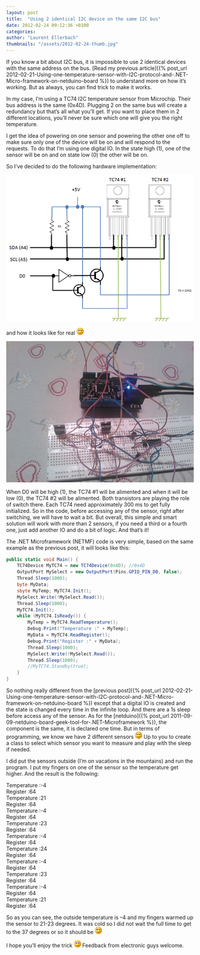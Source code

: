 ```yaml
---
layout: post
title:  "Using 2 identical I2C device on the same I2C bus"
date: 2012-02-24 09:12:36 +0100
categories: 
author: "Laurent Ellerbach"
thumbnails: "/assets/2012-02-24-thumb.jpg"
---
```

If you know a bit about I2C bus, it is impossible to use 2 identical devices with the same address on the bus. [Read my previous article]({% post_url 2012-02-21-Using-one-temperature-sensor-with-I2C-protocol-and-.NET-Micro-framework-on-netduino-board %}) to understand more on how it’s working. But as always, you can find trick to make it works.

In my case, I’m using a TC74 I2C temperature sensor from Microchip. Their bus address is the same (0x4D). Plugging 2 on the same bus will create a redundancy but that’s all what you’ll get. If you want to place them in 2 different locations, you’ll never be sure which one will give you the right temperature. 

I get the idea of powering on one sensor and powering the other one off to make sure only one of the device will be on and will respond to the requests. To do that I’m using one digital IO. In the state high (1), one of the sensor will be on and on state low (0) the other will be on. 

So I’ve decided to do the following hardware implementation:

![image](/assets/4505.image_2.png)

and how it looks like for real ![Sourire](/assets/4401.wlEmoticon-smile_2.png)

![WP_000164](/assets/4380.WP_000164_2.jpg)

When D0 will be high (1), the TC74 #1 will be alimented and when it will be low (0), the TC74 #2 will be alimented. Both transistors are playing the role of switch there. Each TC74 need approximately 300 ms to get fully initialized. So in the code, before accessing any of the sensor, right after switching, we will have to wait a bit. But overall, this simple and smart solution will work with more than 2 sensors, if you need a third or a fourth one, just add another IO and do a bit of logic. And that’s it!

The .NET Microframework (NETMF) code is very simple, based on the same example as the previous post, it will looks like this:


```csharp
public static void Main() { 
    TC74Device MyTC74 = new TC74Device(0x4D); //0x4D 
    OutputPort MySelect = new OutputPort(Pins.GPIO_PIN_D0, false); 
    Thread.Sleep(1000); 
    byte MyData; 
    sbyte MyTemp; MyTC74.Init(); 
    MySelect.Write(!MySelect.Read()); 
    Thread.Sleep(1000); 
    MyTC74.Init(); 
    while (MyTC74.IsReady()) { 
        MyTemp = MyTC74.ReadTemperature(); 
        Debug.Print("Temperature :" + MyTemp); 
        MyData = MyTC74.ReadRegister(); 
        Debug.Print("Register :" + MyData); 
        Thread.Sleep(1000); 
        MySelect.Write(!MySelect.Read()); 
        Thread.Sleep(1000); 
        //MyTC74.Standby(true); 
    } 
}
```

So nothing really different from the [previous post]({% post_url 2012-02-21-Using-one-temperature-sensor-with-I2C-protocol-and-.NET-Micro-framework-on-netduino-board %}) except that a digital IO is created and the state is changed every time in the infinite loop. And there are a 1s sleep before access any of the sensor. As for the [netduino]({% post_url 2011-09-09-netduino-board-geek-tool-for-.NET-Microframework %}), the component is the same, it is declared one time. But in terms of programming, we know we have 2 different sensors ![Sourire](/assets/4401.wlEmoticon-smile_2.png) Up to you to create a class to select which sensor you want to measure and play with the sleep if needed.

I did put the sensors outside (I’m on vacations in the mountains) and run the program. I put my fingers on one of the sensor so the temperature get higher. And the result is the following:

Temperature :-4   
Register :64   
Temperature :21   
Register :64   
Temperature :-4   
Register :64   
Temperature :23   
Register :64   
Temperature :-4   
Register :64   
Temperature :24   
Register :64   
Temperature :-4   
Register :64   
Temperature :23   
Register :64   
Temperature :-4   
Register :64   
Temperature :21   
Register :64

So as you can see, the outside temperature is –4 and my fingers warmed up the sensor to 21-23 degrees. It was cold so I did not wait the full time to get to the 37 degrees or so it should be ![Sourire](/assets/4401.wlEmoticon-smile_2.png)

I hope you’ll enjoy the trick ![Sourire](/assets/4401.wlEmoticon-smile_2.png) Feedback from electronic guys welcome.

